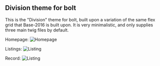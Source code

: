 Division theme for bolt
----------------------

This is the "Division" theme for bolt, built upon a variation of the same flex grid that Base-2016 is built upon. It is very minimalistic, and only supplies three main twig files by default.

Homepage:
![Homepage](https://raw.githubusercontent.com/boltabandoned/bolt-theme-division/master/screenshots/home.jpg "Homepage")

Listings:
![Listing](https://raw.githubusercontent.com/boltabandoned/bolt-theme-division/master/screenshots/listing.jpg "Listing")

Record:
![Listing](https://raw.githubusercontent.com/boltabandoned/bolt-theme-division/master/screenshots/record.jpg "Listing")
